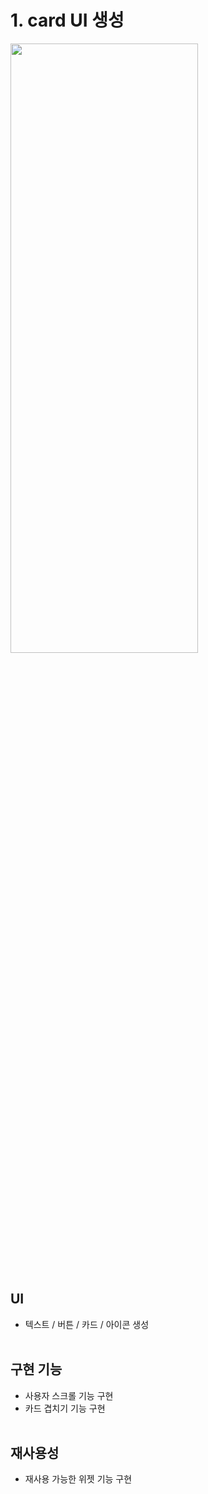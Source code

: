 # 1. card UI 생성 <br>

<img src="https://user-images.githubusercontent.com/92002390/219933395-9a1dbee8-50d5-44e9-9228-e9a686c32e7b.jpg" width="300" height="50%" >
<br><br>

## **UI**
- 텍스트 / 버튼 / 카드 / 아이콘 생성<br><br>

## **구현 기능**
- 사용자 스크롤 기능 구현 <br>
- 카드 겹치기 기능 구현 <br><br>

## **재사용성**
- 재사용 가능한 위젯 기능 구현 <br><BR>
